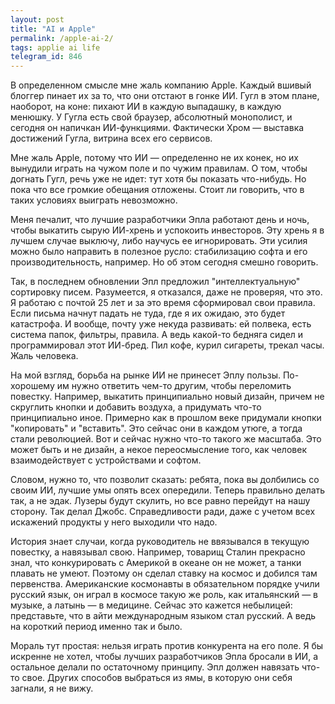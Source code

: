 ```yaml
---
layout: post
title: "AI и Apple"
permalink: /apple-ai-2/
tags: applie ai life
telegram_id: 846
---
```


В определенном смысле мне жаль компанию Apple. Каждый вшивый блоггер пинает их
за то, что они отстают в гонке ИИ. Гугл в этом плане, наоборот, на коне: пихают
ИИ в каждую выпадашку, в каждую менюшку. У Гугла есть свой браузер, абсолютный
монополист, и сегодня он напичкан ИИ-функциями. Фактически Хром — выставка
достижений Гугла, витрина всех его сервисов.

Мне жаль Apple, потому что ИИ — определенно не их конек, но их вынудили играть
на чужом поле и по чужим правилам. О том, чтобы догнать Гугл, речь уже не идет:
тут хотя бы показать что-нибудь. Но пока что все громкие обещания
отложены. Стоит ли говорить, что в таких условиях выиграть невозможно.

Меня печалит, что лучшие разработчики Эпла работают день и ночь, чтобы выкатить
сырую ИИ-хрень и успокоить инвесторов. Эту хрень я в лучшем случае выключу, либо
научусь ее игнорировать. Эти усилия можно было направить в полезное русло:
стабилизацию софта и его производительность, например. Но об этом сегодня смешно
говорить.

Так, в последнем обновлении Эпл предложил "интеллектуальную" сортировку
писем. Разумеется, я отказался, даже не проверяя, что это. Я работаю с почтой 25
лет и за это время сформировал свои правила. Если письма начнут падать не туда,
где я их ожидаю, это будет катастрофа. И вообще, почту уже некуда развивать: ей
полвека, есть система папок, фильтры, правила. А ведь какой-то бедняга сидел и
программировал этот ИИ-бред. Пил кофе, курил сигареты, трекал часы. Жаль
человека.

На мой взгляд, борьба на рынке ИИ не принесет Эплу пользы. По-хорошему им нужно
ответить чем-то другим, чтобы переломить повестку. Например, выкатить
принципиально новый дизайн, причем не скруглить кнопки и добавить воздуха, а
придумать что-то принципиально иное. Примерно как в прошлом веке придумали
кнопки "копировать" и "вставить". Это сейчас они в каждом утюге, а тогда стали
революцией. Вот и сейчас нужно что-то такого же масштаба. Это может быть и не
дизайн, а некое переосмысление того, как человек взаимодействует с устройствами
и софтом.

Словом, нужно то, что позволит сказать: ребята, пока вы долбились со своим ИИ,
лучшие умы опять всех опередили. Теперь правильно делать так, а не эдак. Лузеры
будут скулить, но все равно перейдут на нашу сторону. Так делал
Джобс. Справедливости ради, даже с учетом всех искажений продукты у него
выходили что надо.

История знает случаи, когда руководитель не ввязывался в текущую повестку, а
навязывал свою. Например, товарищ Сталин прекрасно знал, что конкурировать с
Америкой в океане он не может, а танки плавать не умеют. Поэтому он сделал
ставку на космос и добился там первенства. Американские космонавты в
обязательном порядке учили русский язык, он играл в космосе такую же роль, как
итальянский — в музыке, а латынь — в медицине. Сейчас это кажется небылицей:
представьте, что в айти международным языком стал русский. А ведь на короткий
период именно так и было.

Мораль тут простая: нельзя играть против конкурента на его поле. Я бы искренне
не хотел, чтобы лучших разработчиков Эпла бросали в ИИ, а остальное делали по
остаточному принципу. Эпл должен навязать что-то свое. Других способов выбраться
из ямы, в которую они себя загнали, я не вижу.
